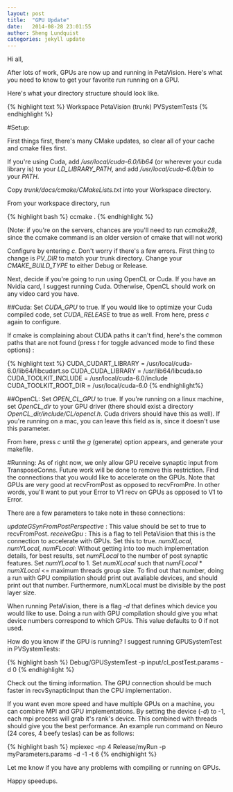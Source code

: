 ```yaml
---
layout: post
title:  "GPU Update"
date:   2014-08-28 23:01:55
author: Sheng Lundquist
categories: jekyll update
---
```


Hi all,

After lots of work, GPUs are now up and running in PetaVision. Here's what you need to know to get your favorite run running on a GPU.

Here's what your directory structure should look like.

{% highlight text %}
Workspace
    PetaVision (trunk)
        PVSystemTests
{% endhighlight %}

#Setup:

First things first, there's many CMake updates, so clear all of your cache and cmake files first.

If you're using Cuda, add */usr/local/cuda-6.0/lib64* (or wherever your cuda library is) to your *LD_LIBRARY_PATH*, and add */usr/local/cuda-6.0/bin* to your *PATH*.

Copy *trunk/docs/cmake/CMakeLists.txt* into your Workspace directory.

From your workspace directory, run 

{% highlight bash %}
ccmake .
{% endhighlight %}

(Note: if you're on the servers, chances are you'll need to run *ccmake28*, since the ccmake command is an older version of cmake that will not work)

Configure by entering *c*. Don't worry if there's a few errors. First thing to change is *PV_DIR* to match your trunk directory. Change your *CMAKE_BUILD_TYPE* to either Debug or Release.

Next, decide if you're going to run using OpenCL or Cuda. If you have an Nvidia card, I suggest running Cuda. Otherwise, OpenCL should work on any video card you have.

##Cuda:
Set *CUDA_GPU* to true. If you would like to optimize your Cuda compiled code, set *CUDA_RELEASE* to true as well. From here, press *c* again to configure.

If cmake is complaining about CUDA paths it can't find, here's the common paths that are not found (press *t* for toggle advanced mode to find these options) :

{% highlight text %}
CUDA_CUDART_LIBRARY = /usr/local/cuda-6.0/lib64/libcudart.so
CUDA_CUDA_LIBRARY = /usr/lib64/libcuda.so
CUDA_TOOLKIT_INCLUDE = /usr/local/cuda-6.0/include
CUDA_TOOLKIT_ROOT_DIR = /usr/local/cuda-6.0
{% endhighlight%}

##OpenCL:
Set *OPEN_CL_GPU* to true. If you're running on a linux machine, set *OpenCL_dir* to your GPU driver (there should exist a directory *OpenCL_dir/include/CL/opencl.h*. Cuda drivers should have this as well). If you're running on a mac, you can leave this field as is, since it doesn't use this parameter.

From here, press *c* until the *g* (generate) option appears, and generate your makefile.

#Running:
As of right now, we only allow GPU receive synaptic input from TransposeConns. Future work will be done to remove this restriction. Find the connections that you would like to accelerate on the GPUs. Note that GPUs are very good at recvFromPost as opposed to recvFromPre. In other words, you'll want to put your Error to V1 recv on GPUs as opposed to V1 to Error.

There are a few parameters to take note in these connections:

*updateGSynFromPostPerspective* : This value should be set to true to recvFromPost.
*receiveGpu* : This is a flag to tell PetaVision that this is the connection to accelerate with GPUs. Set this to true.
*numXLocal*, *numYLocal*, *numFLocal*: Without getting into too much implementation details, for best results, set *numFLocal* to the number of post synaptic features. Set *numYLocal* to 1. Set *numXLocal* such that *numFLocal* \* *numXLocal* <= maximum threads group size. To find out that number, doing a run with GPU compilation should print out avaliable devices, and should print out that number. Furthermore, numXLocal must be divisible by the post layer size.

When running PetaVision, there is a flag *-d* that defines which device you would like to use. Doing a run with GPU compilation should give you what device numbers correspond to which GPUs. This value defaults to 0 if not used.

How do you know if the GPU is running? I suggest running GPUSystemTest in PVSystemTests:

{% highlight bash %}
Debug/GPUSystemTest -p input/cl_postTest.params -d 0
{% endhighlight %}

Check out the timing information. The GPU connection should be much faster in recvSynapticInput than the CPU implementation.

If you want even more speed and have multiple GPUs on a machine, you can combine MPI and GPU implementations. By setting the device (*-d*) to -1, each mpi process will grab it's rank's device. This combined with threads should give you the best performance. An example run command on Neuro (24 cores, 4 beefy teslas) can be as follows:

{% highlight bash %}
mpiexec -np 4 Release/myRun -p myParameters.params -d -1 -t 6
{% endhighlight %}

Let me know if you have any problems with compiling or running on GPUs.

Happy speedups.

